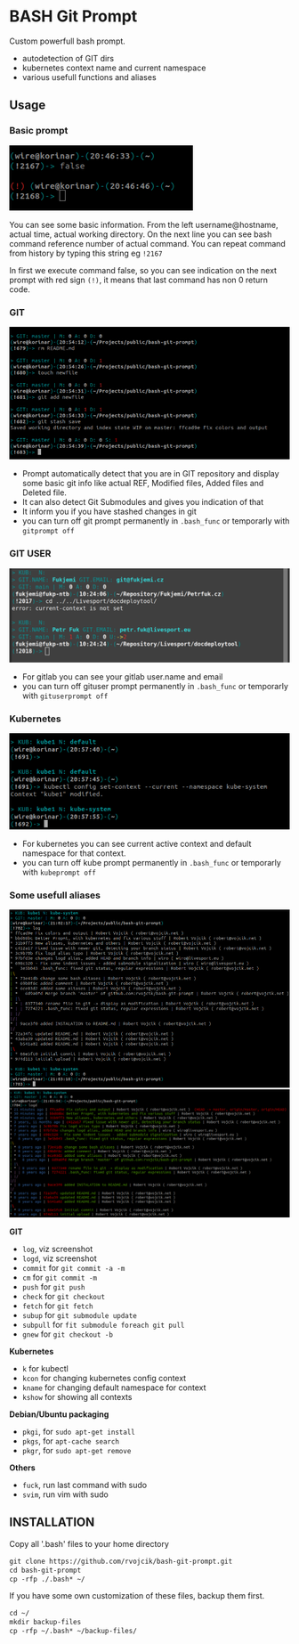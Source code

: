 BASH Git Prompt
===============

Custom powerfull bash prompt.

* autodetection of GIT dirs
* kubernetes context name and current namespace
* various usefull functions and aliases


## Usage

### Basic prompt

![basic prompt](img/basic_prompt.png)

You can see some basic information. From the left username@hostname, actual time, actual working directory. On the next line you can see bash command reference number of actual command. You can repeat command from history by typing this string eg `!2167`

In first we execute command false, so you can see indication on the next prompt with red sign `(!)`, it means that last command has non 0 return code.

### GIT

![git prompt](img/bash_git_basics.png)

* Prompt automatically detect that you are in GIT repository and display some basic git info like actual REF, Modified files, Added files and Deleted file. 
* It can also detect Git Submodules and gives you indication of that
* It inform you if you have stashed changes in git
* you can turn off git prompt permanently in `.bash_func` or temporarly with `gitprompt off`

### GIT USER

![gituser prompt](img/bash_gituser_basics.png)

* For gitlab you can see your gitlab user.name and email
* you can turn off gituser prompt permanently in `.bash_func` or temporarly with `gituserprompt off`

### Kubernetes

![kube prompt](img/bash_kube_basics.png)

* For kubernetes you can see current active context and default namespace for that context.
* you can turn off kube prompt permanently in `.bash_func` or temporarly with `kubeprompt off`

### Some usefull aliases

![git log](img/bash_gitlog.png)
![git log](img/bash_gitlogd.png)

**GIT**

* `log`, viz screenshot
* `logd`, viz screenshot
* `commit` for `git commit -a -m`
* `cm` for `git commit -m`
* `push` for `git push`
* `check` for `git checkout`
* `fetch` for `git fetch`
* `subup` for `git submodule update`
* `subpull` for `fit submodule foreach git pull`
* `gnew` for `git checkout -b`

**Kubernetes**

* `k` for kubectl
* `kcon` for changing kubernetes config context
* `kname` for changing default namespace for context
* `kshow` for showing all contexts

**Debian/Ubuntu packaging**

* `pkgi`, for `sudo apt-get install`
* `pkgs`, for `apt-cache search`
* `pkgr`, for `sudo apt-get remove`

**Others**

* `fuck`, run last command with sudo
* `svim`, run vim with sudo

## INSTALLATION


Copy all '.bash' files to your home directory

    git clone https://github.com/rvojcik/bash-git-prompt.git
    cd bash-git-prompt
    cp -rfp ./.bash* ~/

If you have some own customization of these files, backup them first.

    cd ~/
    mkdir backup-files
    cp -rfp ~/.bash* ~/backup-files/


